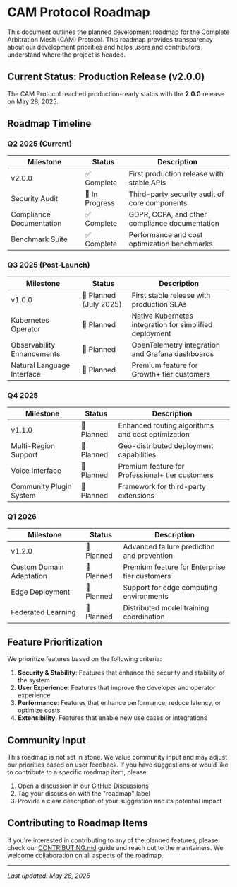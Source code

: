 # CAM Protocol Roadmap

This document outlines the planned development roadmap for the Complete Arbitration Mesh (CAM) Protocol. This roadmap provides transparency about our development priorities and helps users and contributors understand where the project is headed.

## Current Status: Production Release (v2.0.0)

The CAM Protocol reached production-ready status with the **2.0.0** release on May 28, 2025.

## Roadmap Timeline

### Q2 2025 (Current)

| Milestone | Status | Description |
|-----------|--------|-------------|
| v2.0.0 | ✅ Complete | First production release with stable APIs |
| Security Audit | 🔄 In Progress | Third-party security audit of core components |
| Compliance Documentation | ✅ Complete | GDPR, CCPA, and other compliance documentation |
| Benchmark Suite | ✅ Complete | Performance and cost optimization benchmarks |

### Q3 2025 (Post-Launch)

| Milestone | Status | Description |
|-----------|--------|-------------|
| v1.0.0 | 📅 Planned (July 2025) | First stable release with production SLAs |
| Kubernetes Operator | 📅 Planned | Native Kubernetes integration for simplified deployment |
| Observability Enhancements | 📅 Planned | OpenTelemetry integration and Grafana dashboards |
| Natural Language Interface | 📅 Planned | Premium feature for Growth+ tier customers |

### Q4 2025

| Milestone | Status | Description |
|-----------|--------|-------------|
| v1.1.0 | 📅 Planned | Enhanced routing algorithms and cost optimization |
| Multi-Region Support | 📅 Planned | Geo-distributed deployment capabilities |
| Voice Interface | 📅 Planned | Premium feature for Professional+ tier customers |
| Community Plugin System | 📅 Planned | Framework for third-party extensions |

### Q1 2026

| Milestone | Status | Description |
|-----------|--------|-------------|
| v1.2.0 | 📅 Planned | Advanced failure prediction and prevention |
| Custom Domain Adaptation | 📅 Planned | Premium feature for Enterprise tier customers |
| Edge Deployment | 📅 Planned | Support for edge computing environments |
| Federated Learning | 📅 Planned | Distributed model training coordination |

## Feature Prioritization

We prioritize features based on the following criteria:

1. **Security & Stability**: Features that enhance the security and stability of the system
2. **User Experience**: Features that improve the developer and operator experience
3. **Performance**: Features that enhance performance, reduce latency, or optimize costs
4. **Extensibility**: Features that enable new use cases or integrations

## Community Input

This roadmap is not set in stone. We value community input and may adjust our priorities based on user feedback. If you have suggestions or would like to contribute to a specific roadmap item, please:

1. Open a discussion in our [GitHub Discussions](https://github.com/Complete-Arbitration-Mesh/CAM-PROTOCOL/discussions)
2. Tag your discussion with the "roadmap" label
3. Provide a clear description of your suggestion and its potential impact

## Contributing to Roadmap Items

If you're interested in contributing to any of the planned features, please check our [CONTRIBUTING.md](CONTRIBUTING.md) guide and reach out to the maintainers. We welcome collaboration on all aspects of the roadmap.

---

*Last updated: May 28, 2025*
